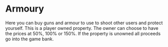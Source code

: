 # Armoury

Here you can buy guns and armour to use to shoot other users and protect yourself. This is a player owned property. The owner can choose to have the prices at 50%, 100% or 150%. If the property is unowned all proceeds go into the game bank.
